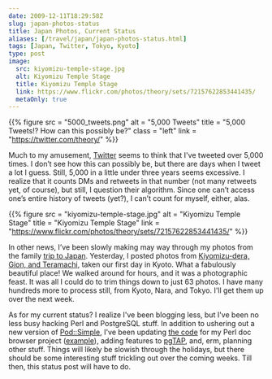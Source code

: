 ```yaml
--- 
date: 2009-12-11T18:29:58Z
slug: japan-photos-status
title: Japan Photos, Current Status
aliases: [/travel/japan/japan-photos-status.html]
tags: [Japan, Twitter, Tokyo, Kyoto]
type: post
image:
  src: kiyomizu-temple-stage.jpg
  alt: Kiyomizu Temple Stage
  title: Kiyomizu Temple Stage
  link: https://www.flickr.com/photos/theory/sets/72157622853441435/
  metaOnly: true
---
```


{{% figure
  src   = "5000_tweets.png"
  alt   = "5,000 Tweets"
  title = "5,000 Tweets!? How can this possibly be?"
  class = "left"
  link  = "https://twitter.com/theory/"
%}}

Much to my amusement, [Twitter] seems to think that I've tweeted over 5,000
times. I don’t see how this can possibly be, but there are days when I tweet a
lot I guess. Still, 5,000 in a little under three years seems excessive. I
realize that it counts DMs and retweets in that number (not many retweets yet,
of course), but still, I question their algorithm. Since one can’t access one’s
entire history of tweets (yet?), I can’t count for myself, either, alas.

{{% figure
  src   = "kiyomizu-temple-stage.jpg"
  alt   = "Kiyomizu Temple Stage"
  title = "Kiyomizu Temple Stage"
  link  = "https://www.flickr.com/photos/theory/sets/72157622853441435/"
%}}

In other news, I’ve been slowly making may way through my photos from the family
[trip to Japan]. Yesterday, I posted photos from [Kiyomizu-dera, Gion, and
Teramachi], taken our first day in Kyoto. What a fabulously beautiful place! We
walked around for hours, and it was a photographic feast. It was all I could do
to trim things down to just 63 photos. I have many hundreds more to process
still, from Kyoto, Nara, and Tokyo. I'll get them up over the next week.

As for my current status? I realize I've been blogging less, but I've been no
less busy hacking Perl and PostgreSQL stuff. In addition to ushering out a new
version of [Pod::Simple], I've been updating [the code] for my Perl doc browser
project ([example]), adding features to [pgTAP], and, erm, planning other stuff.
Things will likely be slowish through the holidays, but there should be some
interesting stuff trickling out over the coming weeks. Till then, this status
post will have to do.

  [Twitter]: https://twitter.com/theory/ "Follow me on Twitter!"
  [trip to Japan]: https://www.flickr.com/photos/theory/collections/72157622739532091/
    "Photos from Tokyo and Kyoto"
  [Kiyomizu-dera, Gion, and Teramachi]: https://www.flickr.com/photos/theory/sets/72157622853441435/
  [Pod::Simple]: http://search.cpan.org/dist/Pod-Simple "Pod::Simple on CPAN"
  [the code]: http://github.com/theory/pod-site "Pod::Site on GitHub"
  [example]: http://www.bricolagecms.org/docs/current/api
    "Bricolage Documentation Browser"
  [pgTAP]: http://pgtap.projects.postgresql.org/
